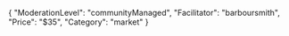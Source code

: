 {
"ModerationLevel": "communityManaged",
"Facilitator": "barboursmith",
"Price": "$35",
"Category": "market"
}
